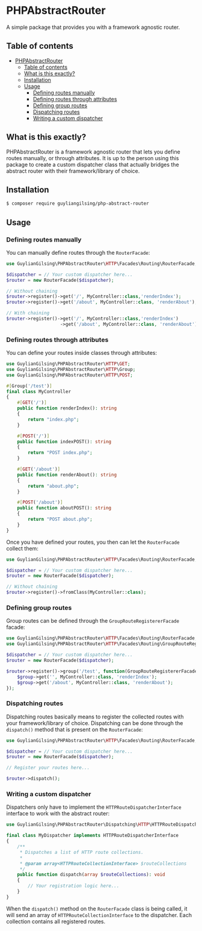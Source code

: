 # PHPAbstractRouter
A simple package that provides you with a framework agnostic router.

## Table of contents
<!-- TOC -->

- [PHPAbstractRouter](#phpabstractrouter)
    - [Table of contents](#table-of-contents)
    - [What is this exactly?](#what-is-this-exactly)
    - [Installation](#installation)
    - [Usage](#usage)
        - [Defining routes manually](#defining-routes-manually)
        - [Defining routes through attributes](#defining-routes-through-attributes)
        - [Defining group routes](#defining-group-routes)
        - [Dispatching routes](#dispatching-routes)
        - [Writing a custom dispatcher](#writing-a-custom-dispatcher)

<!-- /TOC -->

## What is this exactly?
PHPAbstractRouter is a framework agnostic router that lets you define routes manually, or through attributes. It is up to the person using this package to create a custom dispatcher class that actually bridges the abstract router with their framework/library of choice.

## Installation
```bash
$ composer require guyliangilsing/php-abstract-router
```

## Usage
### Defining routes manually
You can manually define routes through the `RouterFacade`:
```php
use GuylianGilsing\PHPAbstractRouter\HTTP\Facades\Routing\RouterFacade;

$dispatcher = // Your custom dispatcher here...
$router = new RouterFacade($dispatcher);

// Without chaining
$router->register()->get('/', MyController::class,'renderIndex');
$router->register()->get('/about', MyController::class, 'renderAbout');

// With chaining
$router->register()->get('/', MyController::class,'renderIndex')
                    ->get('/about', MyController::class, 'renderAbout');
```

### Defining routes through attributes
You can define your routes inside classes through attributes:
```php
use GuylianGilsing\PHPAbstractRouter\HTTP\GET;
use GuylianGilsing\PHPAbstractRouter\HTTP\Group;
use GuylianGilsing\PHPAbstractRouter\HTTP\POST;

#[Group('/test')]
final class MyController
{
    #[GET('/')]
    public function renderIndex(): string
    {
        return "index.php";
    }

    #[POST('/')]
    public function indexPOST(): string
    {
        return "POST index.php";
    }

    #[GET('/about')]
    public function renderAbout(): string
    {
        return "about.php";
    }

    #[POST('/about')]
    public function aboutPOST(): string
    {
        return "POST about.php";
    }
}
```

Once you have defined your routes, you then can let the `RouterFacade` collect them:
```php
use GuylianGilsing\PHPAbstractRouter\HTTP\Facades\Routing\RouterFacade;

$dispatcher = // Your custom dispatcher here...
$router = new RouterFacade($dispatcher);

// Without chaining
$router->register()->fromClass(MyController::class);
```

### Defining group routes
Group routes can be defined through the `GroupRouteRegistererFacade` facade:
```php
use GuylianGilsing\PHPAbstractRouter\HTTP\Facades\Routing\RouterFacade;
use GuylianGilsing\PHPAbstractRouter\HTTP\Facades\Routing\GroupRouteRegistererFacade;

$dispatcher = // Your custom dispatcher here...
$router = new RouterFacade($dispatcher);

$router->register()->group('/test', function(GroupRouteRegistererFacade $group) {
    $group->get('', MyController::class, 'renderIndex');
    $group->get('/about', MyController::class, 'renderAbout');
});
```

### Dispatching routes
Dispatching routes basically means to register the collected routes with your framework/library of choice. Dispatching can be done through the `dispatch()` method that is present on the `RouterFacade`:
```php
use GuylianGilsing\PHPAbstractRouter\HTTP\Facades\Routing\RouterFacade;

$dispatcher = // Your custom dispatcher here...
$router = new RouterFacade($dispatcher);

// Register your routes here...

$router->dispatch();
```

### Writing a custom dispatcher
Dispatchers only have to implement the `HTTPRouteDispatcherInterface` interface to work with the abstract router:
```php
use GuylianGilsing\PHPAbstractRouter\Dispatching\HTTP\HTTPRouteDispatcherInterface;

final class MyDispatcher implements HTTPRouteDispatcherInterface
{
    /**
     * Dispatches a list of HTTP route collections.
     *
     * @param array<HTTPRouteCollectionInterface> $routeCollections
     */
    public function dispatch(array $routeCollections): void
    {
        // Your registration logic here...
    }
}
```

When the `dispatch()` method on the `RouterFacade` class is being called, it will send an array of `HTTPRouteCollectionInterface` to the dispatcher. Each collection contains all registered routes.
